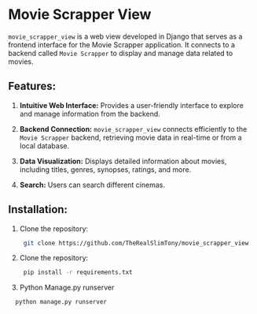 # Movie Scrapper View

`movie_scrapper_view` is a web view developed in Django that serves as a frontend interface for the Movie Scrapper application. It connects to a backend called `Movie Scrapper` to display and manage data related to movies.

## Features:

1. **Intuitive Web Interface:** Provides a user-friendly interface to explore and manage information from the backend.

2. **Backend Connection:** `movie_scrapper_view` connects efficiently to the `Movie Scrapper` backend, retrieving movie data in real-time or from a local database.

3. **Data Visualization:** Displays detailed information about movies, including titles, genres, synopses, ratings, and more.

4. **Search:** Users can search different cinemas.



## Installation:

1. Clone the repository:
   ```bash
    git clone https://github.com/TheRealSlimTony/movie_scrapper_view

2. Clone the repository:
   ```bash
    pip install -r requirements.txt

3. Python Manage.py runserver
  ```bash
    python manage.py runserver


